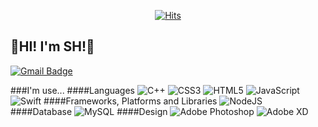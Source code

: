 <div align=center>
	 
[![Hits](https://hits.seeyoufarm.com/api/count/incr/badge.svg?url=https%3A%2F%2Fgithub.com%2Fbunchsh%2Fbunchsh&count_bg=%23000000&title_bg=%23848484&icon=icloud.svg&icon_color=%23E7E7E7&title=INVITE&edge_flat=false)](https://hits.seeyoufarm.com)<br/>
</div>
	
## 👋HI! I'm SH!👋
[![Gmail Badge](https://img.shields.io/badge/Gmail-d14836?style=flat-square&logo=Gmail&logoColor=white&link=mailto:onee.ssong@gmail.com)](mailto:onee.ssong@gmail.com)
	
###I'm use...
####Languages
![C++](https://img.shields.io/badge/c++-%2300599C.svg?style=for-the-badge&logo=c%2B%2B&logoColor=white)
![CSS3](https://img.shields.io/badge/css3-%231572B6.svg?style=for-the-badge&logo=css3&logoColor=white)
![HTML5](https://img.shields.io/badge/html5-%23E34F26.svg?style=for-the-badge&logo=html5&logoColor=white)
![JavaScript](https://img.shields.io/badge/javascript-%23323330.svg?style=for-the-badge&logo=javascript&logoColor=%23F7DF1E)
![Swift](https://img.shields.io/badge/swift-F54A2A?style=for-the-badge&logo=swift&logoColor=white)
####Frameworks, Platforms and Libraries
![NodeJS](https://img.shields.io/badge/node.js-6DA55F?style=for-the-badge&logo=node.js&logoColor=white)
####Database
![MySQL](https://img.shields.io/badge/mysql-%2300f.svg?style=for-the-badge&logo=mysql&logoColor=white)
####Design
![Adobe Photoshop](https://img.shields.io/badge/adobephotoshop-%2331A8FF.svg?style=for-the-badge&logo=adobephotoshop&logoColor=white)
![Adobe XD](https://img.shields.io/badge/Adobe%20XD-470137?style=for-the-badge&logo=Adobe%20XD&logoColor=#FF61F6)
	
	

